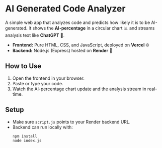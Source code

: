 # AI Generated Code Analyzer

A simple web app that analyzes code and predicts how likely it is to be AI-generated. It shows the **AI-percentage** in a circular chart 📊 and streams analysis text like **ChatGPT** 📝.

- **Frontend:** Pure HTML, CSS, and JavaScript, deployed on **Vercel** 🌐  
- **Backend:** Node.js (Express) hosted on **Render** 🚀  

## How to Use
1. Open the frontend in your browser.  
2. Paste or type your code.  
3. Watch the AI-percentage chart update and the analysis stream in real-time.  

## Setup
- Make sure `script.js` points to your Render backend URL.  
- Backend can run locally with:  
  ```bash
  npm install
  node index.js

